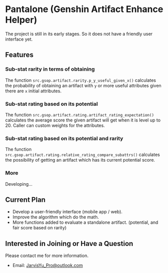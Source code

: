 # Pantalone (Genshin Artifact Enhance Helper)

The project is still in its early stages.
So it does not have a friendly user interface yet.

## Features

### Sub-stat rarity in terms of obtaining

The function `src.gsop.artifact.rarity.p_y_useful_given_x()` calculates the probability of obtaining
an artifact with `y` or more useful attributes given there are `x` initial attributes.

### Sub-stat rating based on its potential

The function `src.gsop.artifact.rating.artifact_rating_expectation()` calculates the average score
the given artifact will get when it is level up to 20. Caller can custom weights for the attributes.

### Sub-stat rating based on its potential and rarity

The function `src.gsop.artifact.rating.relative_rating_compare_subattrs()` calculates the
possibility of getting an artifact which has its current potential score.

### More

Developing...

## Current Plan

- Develop a user-friendly interface (mobile app / web).
- Improve the algorithm which do the math.
- More functions added to evaluate a standalone artifact. (potential, and fair score based on rarity)

## Interested in Joining or Have a Question

Please contact me for more information.

- Email: JarvisYu_Pro@outlook.com
